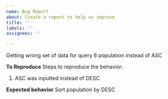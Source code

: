 ```yaml
---
name: Bug Report
about: Create a report to help us improve
title: ''
labels: ''
assignees: ''

---
```


Getting wrong set of data for query 6 population instead of ASC

**To Reproduce**
Steps to reproduce the behavior:
1. ASC was inputted instead of DESC

**Expected behavior**
Sort population by DESC
